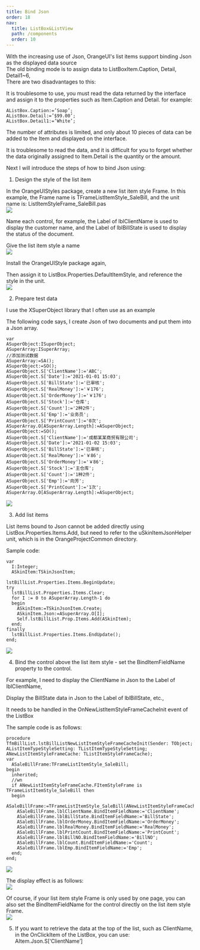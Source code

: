 ```yaml
---
title: Bind Json
order: 18
nav:
  title: ListBox&ListView
  path: /components
  order: 10
---
```


With the increasing use of Json, OrangeUI's list items support binding Json as the displayed data source  
The old binding mode is to assign data to ListBoxItem.Caption, Detail, Detail1~6,  
There are two disadvantages to this:

It is troublesome to use, you must read the data returned by the interface and assign it to the properties such as Item.Caption and Detail. for example:

```delphi | pure
AListBox.Caption:=’Soap’;
AListBox.Detail:=’$99.00’;
AListBox.Detail1:=’White’;
```

The number of attributes is limited, and only about 10 pieces of data can be added to the Item and displayed on the interface.

It is troublesome to read the data, and it is difficult for you to forget whether the data originally assigned to Item.Detail is the quantity or the amount.

Next I will introduce the steps of how to bind Json using:

1. Design the style of the list item

In the OrangeUIStyles package, create a new list item style Frame. In this example, the Frame name is TFrameListItemStyle_SaleBill, and the unit name is: ListItemStyleFrame_SaleBill.pas  
![](http://www.orangeui.cn/wordpress/wp-content/uploads/2022/03/word-image-40.png)

Name each control, for example, the Label of lblClientName is used to display the customer name, and the Label of lblBillState is used to display the status of the document.

Give the list item style a name  
![](http://www.orangeui.cn/wordpress/wp-content/uploads/2022/03/word-image-41.png)

Install the OrangeUIStyle package again,

Then assign it to ListBox.Properties.DefaultItemStyle, and reference the style in the unit.  
![](http://www.orangeui.cn/wordpress/wp-content/uploads/2022/03/word-image-42.png)

2. Prepare test data

I use the XSuperObject library that I often use as an example

The following code says, I create Json of two documents and put them into a Json array.

```delphi | pure
var
ASuperObject:ISuperObject;
ASuperArray:ISuperArray;
//添加测试数据
ASuperArray:=SA();
ASuperObject:=SO();
ASuperObject.S['ClientName']:='ABC';
ASuperObject.S['Date']:='2021-01-01 15:03';
ASuperObject.S['BillState']:='已审核';
ASuperObject.S['RealMoney']:='￥176';
ASuperObject.S['OrderMoney']:='￥176';
ASuperObject.S['Stock']:='仓库';
ASuperObject.S['Count']:='2种2件';
ASuperObject.S['Emp']:='业务员';
ASuperObject.S['PrintCount']:='0次';
ASuperArray.O[ASuperArray.Length]:=ASuperObject;
ASuperObject:=SO();
ASuperObject.S['ClientName']:='成都某某商贸有限公司';
ASuperObject.S['Date']:='2021-01-02 15:03';
ASuperObject.S['BillState']:='已审核';
ASuperObject.S['RealMoney']:='￥86';
ASuperObject.S['OrderMoney']:='￥86';
ASuperObject.S['Stock']:='主仓库';
ASuperObject.S['Count']:='1种2件';
ASuperObject.S['Emp']:='向芳';
ASuperObject.S['PrintCount']:='1次';
ASuperArray.O[ASuperArray.Length]:=ASuperObject;
```

![](http://www.orangeui.cn/wordpress/wp-content/uploads/2022/03/word-image-43.png)

3. Add list items

List items bound to Json cannot be added directly using ListBox.Properties.Items.Add, but need to refer to the uSkinItemJsonHelper unit, which is in the OrangeProjectCommon directory.

Sample code:

```delphi | pure
var
  I:Integer;
  ASkinItem:TSkinJsonItem;

lstBillList.Properties.Items.BeginUpdate;
try
  lstBillList.Properties.Items.Clear;
  for I := 0 to ASuperArray.Length-1 do
  begin
    ASkinItem:=TSkinJsonItem.Create;
    ASkinItem.Json:=ASuperArray.O[I];
    Self.lstBillList.Prop.Items.Add(ASkinItem);
  end;
finally
  lstBillList.Properties.Items.EndUpdate();
end;
```

![](http://www.orangeui.cn/wordpress/wp-content/uploads/2022/03/word-image-44.png)

4. Bind the control above the list item style - set the BindItemFieldName property to the control.

For example, I need to display the ClientName in Json to the Label of lblClientName,

Display the BillState data in Json to the Label of lblBillState, etc.,

It needs to be handled in the OnNewListItemStyleFrameCacheInit event of the ListBox

The sample code is as follows:

```delphi | pure
procedure TfmBillList.lstBillListNewListItemStyleFrameCacheInit(Sender: TObject;
AListItemTypeStyleSetting: TListItemTypeStyleSetting;
ANewListItemStyleFrameCache: TListItemStyleFrameCache);
var
  ASaleBillFrame:TFrameListItemStyle_SaleBill;
begin
  inherited;
  //wn
  if ANewListItemStyleFrameCache.FItemStyleFrame is TFrameListItemStyle_SaleBill then
  begin
    ASaleBillFrame:=TFrameListItemStyle_SaleBill(ANewListItemStyleFrameCache.FItemStyleFrame);
    ASaleBillFrame.lblClientName.BindItemFieldName:='ClientName';
    ASaleBillFrame.lblBillState.BindItemFieldName:='BillState';
    ASaleBillFrame.lblOrderMoney.BindItemFieldName:='OrderMoney';
    ASaleBillFrame.lblRealMoney.BindItemFieldName:='RealMoney';
    ASaleBillFrame.lblPrintCount.BindItemFieldName:='PrintCount';
    ASaleBillFrame.lblBillNO.BindItemFieldName:='BillNO';
    ASaleBillFrame.lblCount.BindItemFieldName:='Count';
    ASaleBillFrame.lblEmp.BindItemFieldName:='Emp';
  end;
end;
```

![](http://www.orangeui.cn/wordpress/wp-content/uploads/2022/03/word-image-45.png)

The display effect is as follows:  
![](http://www.orangeui.cn/wordpress/wp-content/uploads/2022/03/word-image-46.png)

Of course, if your list item style Frame is only used by one page, you can also set the BindItemFieldName for the control directly on the list item style Frame.  
![](http://www.orangeui.cn/wordpress/wp-content/uploads/2022/03/word-image-47.png)

5. If you want to retrieve the data at the top of the list, such as ClientName, in the OnClickItem of the ListBox, you can use:  
   AItem.Json.S[‘ClientName’]
